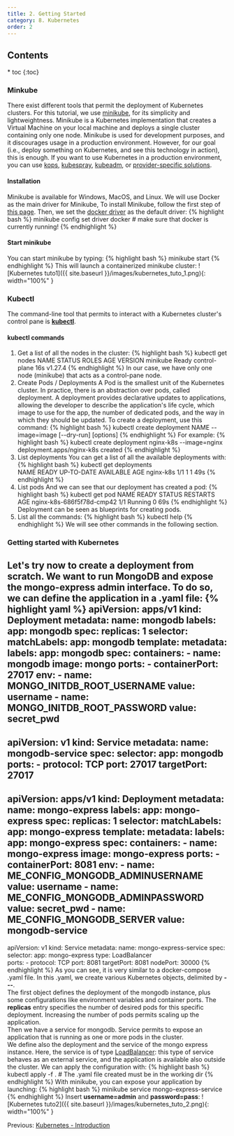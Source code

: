 ```yaml
---
title: 2. Getting Started
category: 8. Kubernetes
order: 2
---
```


<h2>Contents</h2>
* toc
{:toc}

### Minkube
There exist different tools that permit the deployment of Kubernetes clusters. For this tutorial, we use <a target="_blank" rel="noopener noreferrer" href="https://minikube.sigs.k8s.io/docs/">minikube</a>, for its simplicity and lightweightness. Minikube is a Kubernetes implementation that creates a Virtual Machine on your local machine and deploys a single cluster containing only one node. Minikube is used for development purposes, and it discourages usage in a production environment. However, for our goal (i.e., deploy something on Kubernetes, and see this technology in action), this is enough. If you want to use Kubernetes in a production environment, you can use <a target="_blank" rel="noopener noreferrer" href="https://kubernetes.io/docs/setup/production-environment/tools/kops/">kops</a>, <a target="_blank" rel="noopener noreferrer" href="https://kubernetes.io/docs/setup/production-environment/tools/kubespray/">kubespray</a>, <a target="_blank" rel="noopener noreferrer" href="https://kubernetes.io/docs/setup/production-environment/tools/kubeadm/">kubeadm</a>, or <a target="_blank" rel="noopener noreferrer" href="https://kubernetes.io/docs/setup/production-environment/turnkey-solutions/">provider-specific solutions</a>.
#### Installation
Minikube is available for Windows, MacOS, and Linux. We will use Docker as the main driver for Minikube,
To install Minikube, follow the first step of <a target="_blank" rel="noopener noreferrer" href="https://minikube.sigs.k8s.io/docs/start/">this page</a>.
Then, we set the <a target="_blank" rel="noopener noreferrer" href="https://minikube.sigs.k8s.io/docs/drivers/docker/">docker driver</a> as the default driver:
{% highlight bash %}
minikube config set driver docker # make sure that docker is currently running!
{% endhighlight %}

#### Start minikube
You can start minikube by typing:
{% highlight bash %}
minikube start
{% endhighlight %}
This will launch a containerized minikube cluster:
![Kubernetes tuto1]({{ site.baseurl }}/images/kubernetes_tuto_1.png){: width="100%" }
### Kubectl
The command-line tool that permits to interact with a Kubernetes cluster's control pane is <a target="_blank" rel="noopener noreferrer" href="https://kubernetes.io/docs/reference/kubectl/">**kubectl**</a>.
#### kubectl commands
1. Get a list of all the nodes in the cluster:
{% highlight bash %}
kubectl get nodes
NAME       STATUS   ROLES           AGE   VERSION
minikube   Ready    control-plane   16s   v1.27.4
{% endhighlight %}
In our case, we have only one node (minikube) that acts as a control-pane node.
2. Create Pods / Deployments
A Pod is the smallest unit of the Kubernetes cluster. In practice, there is an abstraction over pods, called deployment. A deployment provides declarative updates to applications, allowing the developer to describe the application's life cycle, which image to use for the app, the number of dedicated pods, and the way in which they should be updated. To create a deployment, use this command:
{% highlight bash %}
kubectl create deployment NAME --image=image [--dry-run] [options]
{% endhighlight %}
For example:
{% highlight bash %}
kubectl create deployment nginx-k8s --image=nginx
deployment.apps/nginx-k8s created
{% endhighlight %}
3. List deployments
You can get a list of all the available deployments with:
{% highlight bash %}
kubectl get deployments                          
NAME        READY   UP-TO-DATE   AVAILABLE   AGE
nginx-k8s   1/1     1            1           49s
{% endhighlight %}
4. List pods
And we can see that our deployment has created a pod:
{% highlight bash %}
kubectl get pod
NAME                        READY   STATUS    RESTARTS   AGE
nginx-k8s-686f5f78d-cmp42   1/1     Running   0          69s
{% endhighlight %}
Deployment can be seen as blueprints for creating pods.
4. List all the commands:
{% highlight bash %}
kubectl help
{% endhighlight %}
We will see other commands in the following section.

### Getting started with Kubernetes
Let's try now to create a deployment from scratch. We want to run MongoDB and expose the mongo-express admin interface.
To do so, we can define the application in a .yaml file:
{% highlight yaml %}
apiVersion: apps/v1
kind: Deployment
metadata:
  name: mongodb
  labels:
    app: mongodb
spec:
  replicas: 1
  selector:
    matchLabels:
      app: mongodb
  template:
    metadata:
      labels:
        app: mongodb
    spec:
      containers:
      - name: mongodb
        image: mongo
        ports:
        - containerPort: 27017
        env:
        - name: MONGO_INITDB_ROOT_USERNAME
          value: username
        - name: MONGO_INITDB_ROOT_PASSWORD
          value: secret_pwd
---
apiVersion: v1
kind: Service
metadata:
  name: mongodb-service
spec:
  selector:
    app: mongodb
  ports:
    - protocol: TCP
      port: 27017
      targetPort: 27017
---
apiVersion: apps/v1
kind: Deployment
metadata:
  name: mongo-express
  labels:
    app: mongo-express
spec:
  replicas: 1
  selector:
    matchLabels:
      app: mongo-express
  template:
    metadata:
      labels:
        app: mongo-express
    spec:
      containers:
      - name: mongo-express
        image: mongo-express
        ports:
        - containerPort: 8081
        env:
        - name: ME_CONFIG_MONGODB_ADMINUSERNAME
          value: username
        - name: ME_CONFIG_MONGODB_ADMINPASSWORD
          value: secret_pwd
        - name: ME_CONFIG_MONGODB_SERVER 
          value: mongodb-service
---
apiVersion: v1
kind: Service
metadata:
  name: mongo-express-service
spec:
  selector:
    app: mongo-express
  type: LoadBalancer  
  ports:
    - protocol: TCP
      port: 8081
      targetPort: 8081
      nodePort: 30000
{% endhighlight %}
As you can see, it is very similar to a docker-compose .yaml file. In this .yaml, we create various Kubernetes objects, delimited by **---**.  
The first object defines the deployment of the mongodb instance, plus some configurations like environment variables and container ports. The **replicas** entry specifies the number of desired pods for this specific deployment. Increasing the number of pods permits scaling up the application.  
Then we have a service for mongodb. Service permits to expose an application that is running as one or more pods in the cluster.  
We define also the deployment and the service of the mongo express instance. Here, the service is of type <a target="_blank" rel="noopener noreferrer" href="https://kubernetes.io/docs/concepts/services-networking/service/#loadbalancer">LoadBalancer</a>: this type of service behaves as an external service, and the application is available also outside the cluster.
We can apply the configuration with:
{% highlight bash %}
kubectl apply -f . # The .yaml file created must be in the working dir
{% endhighlight %}
With minikube, you can expose your application by launching:
{% highlight bash %}
minikube service mongo-express-service
{% endhighlight %}
Insert **username=admin** and **password=pass**:
![Kubernetes tuto2]({{ site.baseurl }}/images/kubernetes_tuto_2.png){: width="100%" }
<div>
Previous: <a href="/SoftwareArchitecture/kubernetes/introduction">Kubernetes - Introduction</a>
</div>